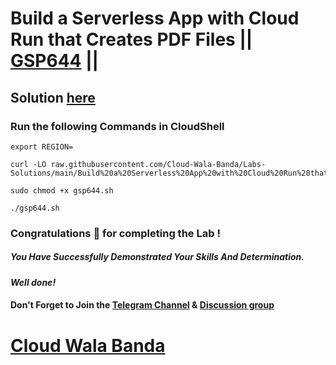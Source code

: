 # Build a Serverless App with Cloud Run that Creates PDF Files || [GSP644](https://www.cloudskillsboost.google/focuses/8390?parent=catalog) ||

## Solution [here](https://youtu.be/x7ERIbp9U9k)

### Run the following Commands in CloudShell

```
export REGION=
```
```
curl -LO raw.githubusercontent.com/Cloud-Wala-Banda/Labs-Solutions/main/Build%20a%20Serverless%20App%20with%20Cloud%20Run%20that%20Creates%20PDF%20Files/gsp644.sh

sudo chmod +x gsp644.sh

./gsp644.sh
```

### Congratulations 🎉 for completing the Lab !

##### *You Have Successfully Demonstrated Your Skills And Determination.*

#### *Well done!*

#### Don't Forget to Join the [Telegram Channel](https://t.me/cloudwalabanda) & [Discussion group](https://t.me/cloudwalabandachats)

# [Cloud Wala Banda](https://www.youtube.com/@cloudwalabanda)
